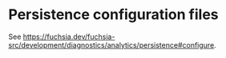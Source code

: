 # Persistence configuration files

See https://fuchsia.dev/fuchsia-src/development/diagnostics/analytics/persistence#configure.
